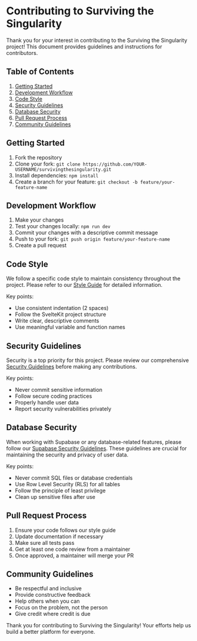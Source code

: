 # Contributing to Surviving the Singularity

Thank you for your interest in contributing to the Surviving the Singularity project! This document provides guidelines and instructions for contributors.

## Table of Contents

1. [Getting Started](#getting-started)
2. [Development Workflow](#development-workflow)
3. [Code Style](#code-style)
4. [Security Guidelines](#security-guidelines)
5. [Database Security](#database-security)
6. [Pull Request Process](#pull-request-process)
7. [Community Guidelines](#community-guidelines)

## Getting Started

1. Fork the repository
2. Clone your fork: `git clone https://github.com/YOUR-USERNAME/survivingthesingularity.git`
3. Install dependencies: `npm install`
4. Create a branch for your feature: `git checkout -b feature/your-feature-name`

## Development Workflow

1. Make your changes
2. Test your changes locally: `npm run dev`
3. Commit your changes with a descriptive commit message
4. Push to your fork: `git push origin feature/your-feature-name`
5. Create a pull request

## Code Style

We follow a specific code style to maintain consistency throughout the project. Please refer to our [Style Guide](./STYLE_GUIDE.md) for detailed information.

Key points:
- Use consistent indentation (2 spaces)
- Follow the SvelteKit project structure
- Write clear, descriptive comments
- Use meaningful variable and function names

## Security Guidelines

Security is a top priority for this project. Please review our comprehensive [Security Guidelines](./SECURITY.md) before making any contributions.

Key points:
- Never commit sensitive information
- Follow secure coding practices
- Properly handle user data
- Report security vulnerabilities privately

## Database Security

When working with Supabase or any database-related features, please follow our [Supabase Security Guidelines](./SUPABASE_SECURITY.md). These guidelines are crucial for maintaining the security and privacy of user data.

Key points:
- Never commit SQL files or database credentials
- Use Row Level Security (RLS) for all tables
- Follow the principle of least privilege
- Clean up sensitive files after use

## Pull Request Process

1. Ensure your code follows our style guide
2. Update documentation if necessary
3. Make sure all tests pass
4. Get at least one code review from a maintainer
5. Once approved, a maintainer will merge your PR

## Community Guidelines

- Be respectful and inclusive
- Provide constructive feedback
- Help others when you can
- Focus on the problem, not the person
- Give credit where credit is due

Thank you for contributing to Surviving the Singularity! Your efforts help us build a better platform for everyone.
